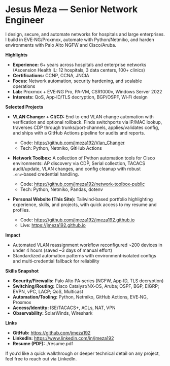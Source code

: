 # Jesus Meza — Senior Network Engineer

I design, secure, and automate networks for hospitals and large enterprises. I build in EVE‑NG/Proxmox, automate with Python/Netmiko, and harden environments with Palo Alto NGFW and Cisco/Aruba.

**Highlights**

- **Experience:** 6+ years across hospitals and enterprise networks (Ascension Health IL: 12 hospitals, 3 data centers, 100+ clinics)
- **Certifications:** CCNP, CCNA, JNCIA
- **Focus:** Network automation, security hardening, and scalable operations
- **Lab:** Proxmox + EVE‑NG Pro, PA‑VM, CSR1000v, Windows Server 2022
- **Interests:** QoS, App‑ID/TLS decryption, BGP/OSPF, Wi‑Fi design

**Selected Projects**

- **VLAN Changer + CI/CD:** End‑to‑end VLAN change automation with verification and optional rollback. Finds switchports via IP/MAC lookup, traverses CDP through trunks/port‑channels, applies/validates config, and ships with a GitHub Actions pipeline for audits and reports.
  - Code: https://github.com/jmeza192/Vlan_Changer
  - Tech: Python, Netmiko, GitHub Actions

- **Network Toolbox:** A collection of Python automation tools for Cisco environments: AP discovery via CDP, Serial collection, TACACS audit/update, VLAN changes, and config cleanup with robust `.env`‑based credential handling.
  - Code: https://github.com/jmeza192/network-toolbox-public
  - Tech: Python, Netmiko, Pandas, dotenv

- **Personal Website (This Site):** Tailwind‑based portfolio highlighting experience, skills, and projects, with quick access to my resume and profiles.
  - Code: https://github.com/jmeza192/jmeza192.github.io
  - Live: https://jmeza192.github.io

**Impact**

- Automated VLAN reassignment workflow reconfigured ~200 devices in under 4 hours (saved ~3 days of manual effort)
- Standardized automation patterns with environment‑isolated configs and multi‑credential fallback for reliability

**Skills Snapshot**

- **Security/Firewalls:** Palo Alto PA‑series (NGFW, App‑ID, TLS decryption)
- **Switching/Routing:** Cisco Catalyst/NX‑OS, Aruba; OSPF, BGP, EIGRP; EVPN, vPC, LACP; QoS, Multicast
- **Automation/Tooling:** Python, Netmiko, GitHub Actions, EVE‑NG, Proxmox
- **Access/Identity:** ISE/TACACS+, ACLs, NAT, VPN
- **Observability:** SolarWinds, Wireshark

**Links**

- **GitHub:** https://github.com/jmeza192
- **LinkedIn:** https://www.linkedin.com/in/jmeza192
- **Resume (PDF):** ./resume.pdf

If you’d like a quick walkthrough or deeper technical detail on any project, feel free to reach out via LinkedIn.

